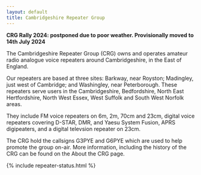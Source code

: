 ```yaml
---
layout: default
title: Cambridgeshire Repeater Group
---
```


**CRG Rally 2024: postponed due to poor weather. Provisionally moved to 14th July 2024**

The Cambridgeshire Repeater Group (CRG) owns and operates amateur radio analogue voice repeaters around Cambridgeshire, in the East of England.

Our repeaters are based at three sites: Barkway, near Royston; Madingley, just west of Cambridge; and Washingley, near Peterborough. These repeaters serve users in the Cambridgeshire, Bedfordshire, North East Hertfordshire, North West Essex, West Suffolk and South West Norfolk areas.

They include FM voice repeaters on 6m, 2m, 70cm and 23cm, digital voice repeaters covering D-STAR, DMR, and Yaesu System Fusion, APRS digipeaters, and a digital televsion repeater on 23cm.

The CRG hold the callsigns G3PYE and G6PYE which are used to help promote the group on-air. More information, including the history of the CRG can be found on the About the CRG page.

{% include repeater-status.html %}